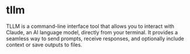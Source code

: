 # tllm
TLLM is a command-line interface tool that allows you to interact with Claude, an AI language model, directly from your terminal. It provides a seamless way to send prompts, receive responses, and optionally include context or save outputs to files.
